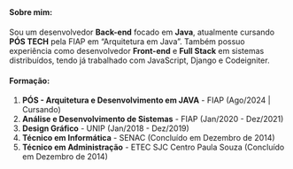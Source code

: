 ## 

<h4><strong>Sobre mim:</strong></h4> 
Sou um desenvolvedor <strong>Back-end</strong> focado em <strong>Java</strong>, atualmente cursando <strong>PÓS TECH</strong> pela FIAP em “Arquitetura em Java”.
Também possuo experiência como desenvolvedor <strong>Front-end</strong> e <strong>Full Stack</strong> em sistemas distribuídos, tendo já trabalhado com JavaScript, Django e Codeigniter.

<h4><strong>Formação:</strong></h4> 
<ol>
<li><strong>PÓS - Arquitetura e Desenvolvimento em JAVA</strong> - FIAP (Ago/2024 | Cursando)</li>
  
<li><strong>Análise e Desenvolvimento de Sistemas</strong> - FIAP (Jan/2020 - Dez/2021)</li>

<li><strong>Design Gráfico</strong> - UNIP (Jan/2018 - Dez/2019) </li>

<li><strong>Técnico em Informática</strong> - SENAC (Concluído em Dezembro de 2014)</li>

<li><strong>Técnico em Administração</strong> - ETEC SJC Centro Paula Souza (Concluído em Dezembro de 2014)</li>
</ol>





<!--
**LuskaFer/LuskaFer** is a ✨ _special_ ✨ repository because its `README.md` (this file) appears on your GitHub profile.

Here are some ideas to get you started:

- 🔭 I’m currently working on ...
- 🌱 I’m currently learning ...
- 👯 I’m looking to collaborate on ...
- 🤔 I’m looking for help with ...
- 💬 Ask me about ...
- 📫 How to reach me: ...
- 😄 Pronouns: ...
- ⚡ Fun fact: ...
-->

